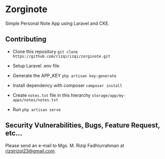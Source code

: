 # Zorginote

Simple Personal Note App using Laravel and CKE.

## Contributing

- Clone this repository
```git clone https://github.com/rizqirizqi/zorginote.git```

- Setup Laravel .env file

- Generate the APP_KEY
```php artisan key:generate```

- Install dependency with composer
```composer install```

- Create `notes.txt` file in this hierarchy `storage/app/my-apps/notes/notes.txt`

- Run
```php artisan serve```

## Security Vulnerabilities, Bugs, Feature Request, etc...

Please send an e-mail to Mgs. M. Rizqi Fadhlurrahman at [rizqirizqi23@gmail.com](mailto:rizqirizqi23@gmail.com).
